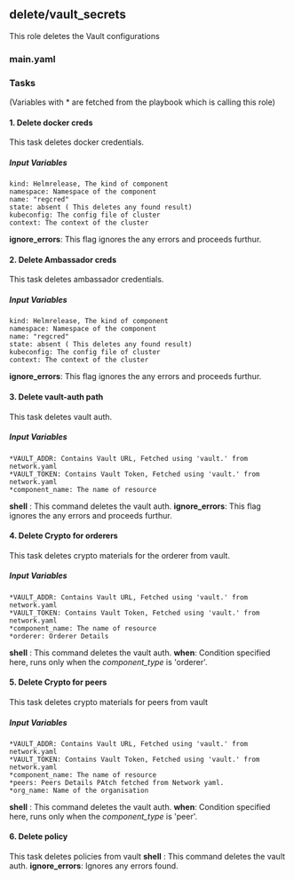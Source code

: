 [//]: # (##############################################################################################)
[//]: # (Copyright Accenture. All Rights Reserved.)
[//]: # (SPDX-License-Identifier: Apache-2.0)
[//]: # (##############################################################################################)

## delete/vault_secrets
This role deletes the Vault configurations
### main.yaml
### Tasks
(Variables with * are fetched from the playbook which is calling this role)
#### 1. Delete docker creds
This task deletes docker credentials.
##### Input Variables
    kind: Helmrelease, The kind of component
    namespace: Namespace of the component
    name: "regcred"
    state: absent ( This deletes any found result)
    kubeconfig: The config file of cluster
    context: The context of the cluster
**ignore_errors**: This flag ignores the any errors and proceeds furthur.

#### 2. Delete Ambassador creds
This task deletes ambassador credentials.
##### Input Variables
    kind: Helmrelease, The kind of component
    namespace: Namespace of the component
    name: "regcred"
    state: absent ( This deletes any found result)
    kubeconfig: The config file of cluster
    context: The context of the cluster
**ignore_errors**: This flag ignores the any errors and proceeds furthur.

#### 3. Delete vault-auth path
This task deletes vault auth.
##### Input Variables
    *VAULT_ADDR: Contains Vault URL, Fetched using 'vault.' from network.yaml
    *VAULT_TOKEN: Contains Vault Token, Fetched using 'vault.' from network.yaml
    *component_name: The name of resource
**shell** : This command deletes the vault auth.
**ignore_errors**: This flag ignores the any errors and proceeds furthur.

#### 4. Delete Crypto for orderers
This task deletes crypto materials for the orderer from vault.
##### Input Variables
    *VAULT_ADDR: Contains Vault URL, Fetched using 'vault.' from network.yaml
    *VAULT_TOKEN: Contains Vault Token, Fetched using 'vault.' from network.yaml
    *component_name: The name of resource
    *orderer: Orderer Details
**shell** : This command deletes the vault auth.
**when**: Condition specified here, runs only when the *component_type* is 'orderer'.


#### 5. Delete Crypto for peers
This task deletes crypto materials for peers from vault
##### Input Variables
    *VAULT_ADDR: Contains Vault URL, Fetched using 'vault.' from network.yaml
    *VAULT_TOKEN: Contains Vault Token, Fetched using 'vault.' from network.yaml
    *component_name: The name of resource
    *peers: Peers Details PAtch fetched from Network yaml.
    *org_name: Name of the organisation
**shell** : This command deletes the vault auth.
**when**: Condition specified here, runs only when the *component_type* is 'peer'.


#### 6. Delete policy
This task deletes policies from vault
**shell** : This command deletes the vault auth.
**ignore_errors**: Ignores any errors found.
